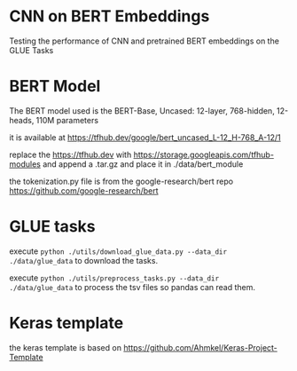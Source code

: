 # CNN on BERT Embeddings

Testing the performance of CNN and pretrained BERT embeddings on the GLUE Tasks

# BERT Model

The BERT model used is the BERT-Base, Uncased: 12-layer, 768-hidden, 12-heads, 110M parameters

it is available at https://tfhub.dev/google/bert_uncased_L-12_H-768_A-12/1

replace the https://tfhub.dev with https://storage.googleapis.com/tfhub-modules and append a .tar.gz and place it in ./data/bert_module

the tokenization.py file is from the google-research/bert repo https://github.com/google-research/bert

# GLUE tasks

execute <code>python ./utils/download_glue_data.py --data_dir ./data/glue_data</code> to download the tasks.

execute <code>python ./utils/preprocess_tasks.py --data_dir ./data/glue_data</code> to process the tsv files so pandas can read them.

# Keras template

the keras template is based on https://github.com/Ahmkel/Keras-Project-Template
